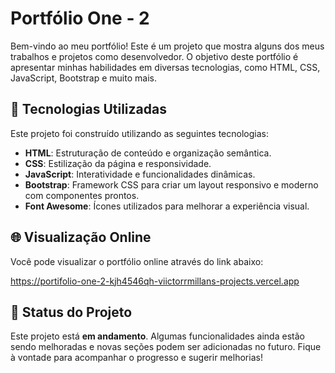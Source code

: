 # Portfólio One - 2

Bem-vindo ao meu portfólio! Este é um projeto que mostra alguns dos meus trabalhos e projetos como desenvolvedor. O objetivo deste portfólio é apresentar minhas habilidades em diversas tecnologias, como HTML, CSS, JavaScript, Bootstrap e muito mais.

## 🚀 Tecnologias Utilizadas

Este projeto foi construído utilizando as seguintes tecnologias:

- **HTML**: Estruturação de conteúdo e organização semântica.
- **CSS**: Estilização da página e responsividade.
- **JavaScript**: Interatividade e funcionalidades dinâmicas.
- **Bootstrap**: Framework CSS para criar um layout responsivo e moderno com componentes prontos.
- **Font Awesome**: Ícones utilizados para melhorar a experiência visual.

## 🌐 Visualização Online

Você pode visualizar o portfólio online através do link abaixo:

https://portifolio-one-2-kjh4546qh-viictorrmillans-projects.vercel.app


## 🚧 Status do Projeto

Este projeto está **em andamento**. Algumas funcionalidades ainda estão sendo melhoradas e novas seções podem ser adicionadas no futuro. Fique à vontade para acompanhar o progresso e sugerir melhorias!

